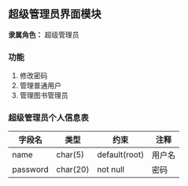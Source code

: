 ## 超级管理员界面模块

**隶属角色：** 超级管理员

### 功能

1. 修改密码
2. 管理普通用户
3. 管理图书管理员

### 超级管理员个人信息表

| 字段名   | 类型     | 约束          | 注释   |
| -------- | -------- | ------------- | ------ |
| name     | char(5)  | default(root) | 用户名 |
| password | char(20) | not null      | 密码   |
